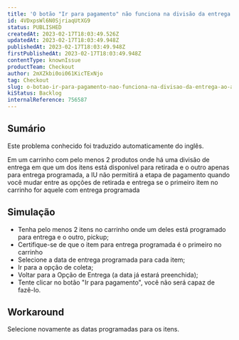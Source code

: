 ```yaml
---
title: 'O botão "Ir para pagamento" não funciona na divisão da entrega ao alternar entre as opções de Entrega e Coleta'
id: 4VDxpsWl6N0SjriaqUtXG9
status: PUBLISHED
createdAt: 2023-02-17T18:03:49.526Z
updatedAt: 2023-02-17T18:03:49.948Z
publishedAt: 2023-02-17T18:03:49.948Z
firstPublishedAt: 2023-02-17T18:03:49.948Z
contentType: knownIssue
productTeam: Checkout
author: 2mXZkbi0oi061KicTExNjo
tag: Checkout
slug: o-botao-ir-para-pagamento-nao-funciona-na-divisao-da-entrega-ao-alternar-entre-as-opcoes-de-entrega-e-coleta
kiStatus: Backlog
internalReference: 756587
---
```


## Sumário

<div class="alert alert-info">
  <p>Este problema conhecido foi traduzido automaticamente do inglês.</p>
</div>


Em um carrinho com pelo menos 2 produtos onde há uma divisão de entrega em que um dos itens está disponível para retirada e o outro apenas para entrega programada, a IU não permitirá a etapa de pagamento quando você mudar entre as opções de retirada e entrega se o primeiro item no carrinho for aquele com entrega programada


##

## Simulação



- Tenha pelo menos 2 itens no carrinho onde um deles está programado para entrega e o outro, pickup;
- Certifique-se de que o item para entrega programada é o primeiro no carrinho
- Selecione a data de entrega programada para cada item;
- Ir para a opção de coleta;
- Voltar para a Opção de Entrega (a data já estará preenchida);
- Tente clicar no botão "Ir para pagamento", você não será capaz de fazê-lo.


##

## Workaround


Selecione novamente as datas programadas para os itens.




